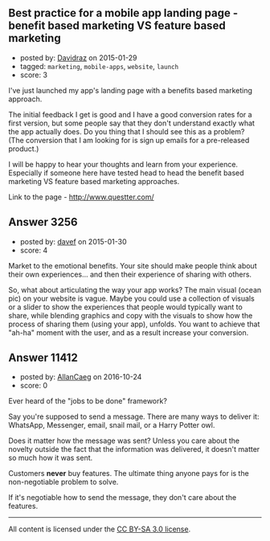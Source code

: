 ## Best practice for a mobile app landing page - benefit based marketing VS feature based marketing

- posted by: [Davidraz](https://stackexchange.com/users/4447731/davidraz) on 2015-01-29
- tagged: `marketing`, `mobile-apps`, `website`, `launch`
- score: 3

<p>I've just launched my app's landing page with a benefits based marketing approach.</p>

<p>The initial feedback I get is good and I have a good conversion rates for a first version, but some people say that they don't understand exactly what the app actually does. Do you thing that I should see this as a problem? (The conversion that I am looking for is sign up emails for a pre-released product.)</p>

<p>I will be happy to hear your thoughts and learn from your experience. Especially if someone here have tested head to head the benefit based marketing VS feature based marketing approaches.</p>

<p>Link to the page -  <a href="http://www.questter.com/" rel="nofollow">http://www.questter.com/</a></p>



## Answer 3256

- posted by: [davef](https://stackexchange.com/users/5706194/davef) on 2015-01-30
- score: 4

<p>Market to the emotional benefits. Your site should make people think about their own experiences... and then their experience of sharing with others. </p>

<p>So, what about articulating the way your app works? The main visual (ocean pic) on your website is vague. Maybe you could use a collection of visuals or a slider to show the experiences that people would typically want to share, while blending graphics and copy with the visuals to show how the process of sharing them (using your app), unfolds. You want to achieve that "ah-ha" moment with the user, and as a result increase your conversion.</p>



## Answer 11412

- posted by: [AllanCaeg](https://stackexchange.com/users/92107/allancaeg) on 2016-10-24
- score: 0

<p>Ever heard of the "jobs to be done" framework? </p>

<p>Say you're supposed to send a message. There are many ways to deliver it: WhatsApp, Messenger, email, snail mail, or a Harry Potter owl. </p>

<p>Does it matter how the message was sent? Unless you care about the novelty outside the fact that the information was delivered, it doesn't matter so much how it was sent. </p>

<p>Customers <strong>never</strong> buy features. The ultimate thing anyone pays for is the non-negotiable problem to solve.</p>

<p>If it's negotiable how to send the message, they don't care about the features. </p>




---

All content is licensed under the [CC BY-SA 3.0 license](https://creativecommons.org/licenses/by-sa/3.0/).
